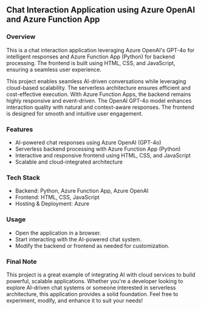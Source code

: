 ## Chat Interaction Application using Azure OpenAI and Azure Function App

### Overview

This is a chat interaction application leveraging Azure OpenAI's GPT-4o for intelligent responses and Azure Function App (Python) for backend processing. The frontend is built using HTML, CSS, and JavaScript, ensuring a seamless user experience.

This project enables seamless AI-driven conversations while leveraging cloud-based scalability. The serverless architecture ensures efficient and cost-effective execution. With Azure Function Apps, the backend remains highly responsive and event-driven. The OpenAI GPT-4o model enhances interaction quality with natural and context-aware responses. The frontend is designed for smooth and intuitive user engagement.

### Features
  - AI-powered chat responses using Azure OpenAI (GPT-4o)
  - Serverless backend processing with Azure Function App (Python)
  - Interactive and responsive frontend using HTML, CSS, and JavaScript
  - Scalable and cloud-integrated architecture

### Tech Stack

  - Backend: Python, Azure Function App, Azure OpenAI
  - Frontend: HTML, CSS, JavaScript
  - Hosting & Deployment: Azure

### Usage
  - Open the application in a browser.
  - Start interacting with the AI-powered chat system.
  - Modify the backend or frontend as needed for customization.


### Final Note

This project is a great example of integrating AI with cloud services to build powerful, scalable applications. Whether you're a developer looking to explore AI-driven chat systems or someone interested in serverless architecture, this application provides a solid foundation. Feel free to experiment, modify, and enhance it to suit your needs!
